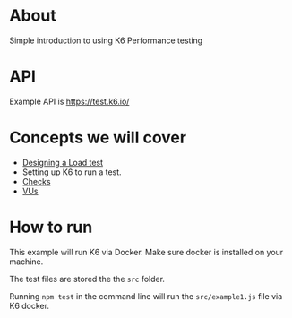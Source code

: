 # About
Simple introduction to using K6 Performance testing

# API
Example API is https://test.k6.io/

# Concepts we will cover
* [Designing a Load test](https://k6.io/docs/testing-guides/api-load-testing/#different-types-of-api-load-testing)
* Setting up K6 to run a test.
* [Checks](https://k6.io/docs/using-k6/checks/)
* [VUs](https://k6.io/docs/getting-started/running-k6/#using-options)

# How to run
This example will run K6 via Docker. Make sure docker is installed on your machine.

The test files are stored the the `src` folder.

Running `npm test` in the command line will run the `src/example1.js` file via K6 docker.
